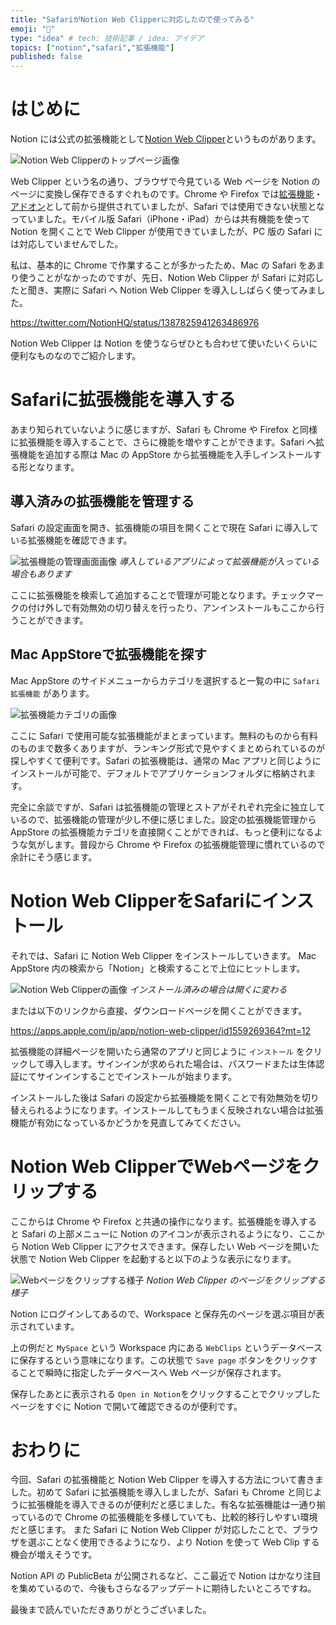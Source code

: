 ```yaml
---
title: "SafariがNotion Web Clipperに対応したので使ってみる"
emoji: "🧭"
type: "idea" # tech: 技術記事 / idea: アイデア
topics: ["notion","safari","拡張機能"]
published: false
---
```


# はじめに

Notion には公式の拡張機能として[Notion Web Clipper](https://www.notion.so/web-clipper)というものがあります。

![Notion Web Clipperのトップページ画像](https://storage.googleapis.com/zenn-user-upload/t6s7p5g4s5lnm8sgzu9u3wcvyaey)

Web Clipper という名の通り、ブラウザで今見ている Web ページを Notion のページに変換し保存できるすぐれものです。Chrome や Firefox では[拡張機能](https://chrome.google.com/webstore/detail/notion-web-clipper/knheggckgoiihginacbkhaalnibhilkk)・[アドオン](https://addons.mozilla.org/ja/firefox/addon/notion-web-clipper/)として前から提供されていましたが、Safari では使用できない状態となっていました。モバイル版 Safari（iPhone・iPad）からは共有機能を使って Notion を開くことで Web Clipper が使用できていましたが、PC 版の Safari には対応していませんでした。

私は、基本的に Chrome で作業することが多かったため、Mac の Safari をあまり使うことがなかったのですが、先日、Notion Web Clipper が Safari に対応したと聞き、実際に Safari へ Notion Web Clipper を導入ししばらく使ってみました。

https://twitter.com/NotionHQ/status/1387825941263486976

Notion Web Clipper は Notion を使うならぜひとも合わせて使いたいくらいに便利なものなのでご紹介します。

# Safariに拡張機能を導入する

あまり知られていないように感じますが、Safari も Chrome や Firefox と同様に拡張機能を導入することで、さらに機能を増やすことができます。Safari へ拡張機能を追加する際は Mac の AppStore から拡張機能を入手しインストールする形となります。

## 導入済みの拡張機能を管理する

Safari の設定画面を開き、拡張機能の項目を開くことで現在 Safari に導入している拡張機能を確認できます。

![拡張機能の管理画面画像](https://storage.googleapis.com/zenn-user-upload/l48blskbtvtfv2e18ss0psab2xhc)
*導入しているアプリによって拡張機能が入っている場合もあります*

ここに拡張機能を検索して追加することで管理が可能となります。チェックマークの付け外しで有効無効の切り替えを行ったり、アンインストールもここから行うことができます。

## Mac AppStoreで拡張機能を探す

Mac AppStore のサイドメニューからカテゴリを選択すると一覧の中に `Safari拡張機能` があります。

![拡張機能カテゴリの画像](https://storage.googleapis.com/zenn-user-upload/2qx25c8y1h1grxzpp70dw4c5qnzm)

ここに Safari で使用可能な拡張機能がまとまっています。無料のものから有料のものまで数多くありますが、ランキング形式で見やすくまとめられているのが探しやすくて便利です。Safari の拡張機能は、通常の Mac アプリと同じようにインストールが可能で、デフォルトでアプリケーションフォルダに格納されます。

完全に余談ですが、Safari は拡張機能の管理とストアがそれぞれ完全に独立しているので、拡張機能の管理が少し不便に感じました。設定の拡張機能管理から AppStore の拡張機能カテゴリを直接開くことができれば、もっと便利になるような気がします。普段から Chrome や Firefox の拡張機能管理に慣れているので余計にそう感じます。

# Notion Web ClipperをSafariにインストール

それでは、Safari に Notion Web Clipper をインストールしていきます。
Mac AppStore 内の検索から「Notion」と検索することで上位にヒットします。

![Notion Web Clipperの画像](https://storage.googleapis.com/zenn-user-upload/zt8r2t3v6grx0gl8irfhf358q4gj)
*インストール済みの場合は開くに変わる*

または以下のリンクから直接、ダウンロードページを開くことができます。

https://apps.apple.com/jp/app/notion-web-clipper/id1559269364?mt=12

拡張機能の詳細ページを開いたら通常のアプリと同じように `インストール` をクリックして導入します。サインインが求められた場合は、パスワードまたは生体認証にてサインインすることでインストールが始まります。

インストールした後は Safari の設定から拡張機能を開くことで有効無効を切り替えられるようになります。インストールしてもうまく反映されない場合は拡張機能が有効になっているかどうかを見直してみてください。

# Notion Web ClipperでWebページをクリップする

ここからは Chrome や Firefox と共通の操作になります。拡張機能を導入すると Safari の上部メニューに Notion のアイコンが表示されるようになり、ここから Notion Web Clipper にアクセスできます。保存したい Web ページを開いた状態で Notion Web Clipper を起動すると以下のような表示になります。

![Webページをクリップする様子](https://storage.googleapis.com/zenn-user-upload/77eyplq3pgk5xp8o0j3augleiz23)
*Notion Web Clipper のページをクリップする様子*

Notion にログインしてあるので、Workspace と保存先のページを選ぶ項目が表示されています。

上の例だと `MySpace` という Workspace 内にある `WebClips` というデータベースに保存するという意味になります。この状態で `Save page` ボタンをクリックすることで瞬時に指定したデータベースへ Web ページが保存されます。

保存したあとに表示される `Open in Notion`をクリックすることでクリップしたページをすぐに Notion で開いて確認できるのが便利です。

# おわりに

今回、Safari の拡張機能と Notion Web Clipper を導入する方法について書きました。初めて Safari に拡張機能を導入しましたが、Safari も Chrome と同じように拡張機能を導入できるのが便利だと感じました。有名な拡張機能は一通り揃っているので Chrome の拡張機能を多様していても、比較的移行しやすい環境だと感じます。
また Safari に Notion Web Clipper が対応したことで、ブラウザを選ぶことなく使用できるようになり、より Notion を使って Web Clip する機会が増えそうです。

Notion API の PublicBeta が公開されるなど、ここ最近で Notion はかなり注目を集めているので、今後もさらなるアップデートに期待したいところですね。

最後まで読んでいただきありがとうございました。